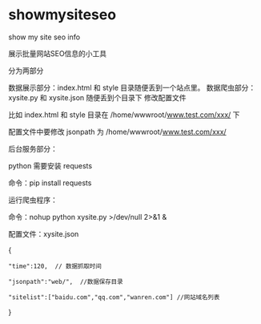 # showmysiteseo
show my site seo info

展示批量网站SEO信息的小工具

分为两部分

数据展示部分：index.html 和 style 目录随便丢到一个站点里。
数据爬虫部分：xysite.py 和 xysite.json 随便丢到个目录下 修改配置文件

比如 index.html 和 style 目录在 /home/wwwroot/www.test.com/xxx/ 下

配置文件中要修改 jsonpath 为 /home/wwwroot/www.test.com/xxx/

后台服务部分：

python 需要安装 requests

命令：pip install requests

运行爬虫程序：

命令：nohup python xysite.py >/dev/null 2>&1 &


配置文件：xysite.json

{

    "time":120,  // 数据抓取时间
    
    "jsonpath":"web/",  //数据保存目录 
    
    "sitelist":["baidu.com","qq.com","wanren.com"] //网站域名列表 
    
}

